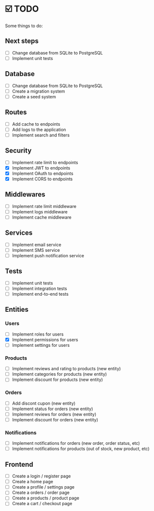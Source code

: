 # ☑️ TODO

Some things to do:

## Next steps
- [ ] Change database from SQLite to PostgreSQL
- [ ] Implement unit tests

## Database
- [ ] Change database from SQLite to PostgreSQL
- [ ] Create a migration system
- [ ] Create a seed system

## Routes
- [ ] Add cache to endpoints
- [ ] Add logs to the application
- [ ] Implement search and filters

## Security
- [ ] Implement rate limit to endpoints
- [x] Implement JWT to endpoints
- [x] Implement OAuth to endpoints
- [x] Implement CORS to endpoints

## Middlewares
- [ ] Implement rate limit middleware
- [ ] Implement logs middleware
- [ ] Implement cache middleware

## Services
- [ ] Implement email service
- [ ] Implement SMS service
- [ ] Implement push notification service

## Tests
- [ ] Implement unit tests
- [ ] Implement integration tests
- [ ] Implement end-to-end tests

## Entities

### Users
- [ ] Implement roles for users
- [x] Implement permissions for users
- [ ] Implement settings for users

### Products
- [ ] Implement reviews and rating to products (new entity)
- [ ] Implement categories for products (new entity)
- [ ] Implement discount for products (new entity)

### Orders
- [ ] Add discont cupon (new entity)
- [ ] Implement status for orders (new entity)
- [ ] Implement reviews for orders (new entity)
- [ ] Implement discount for orders (new entity)

### Notifications
- [ ] Implement notifications for orders (new order, order status, etc)
- [ ] Implement notifications for products (out of stock, new product, etc)

## Frontend
- [ ] Create a login / register page
- [ ] Create a home page
- [ ] Create a profile / settings page
- [ ] Create a orders / order page
- [ ] Create a products / product page
- [ ] Create a cart / checkout page